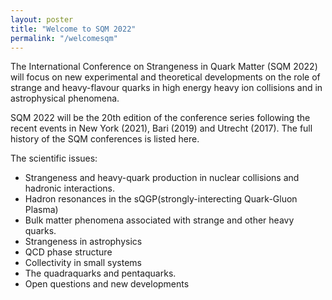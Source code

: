 ```yaml
---
layout: poster
title: "Welcome to SQM 2022"
permalink: "/welcomesqm"
---
```


The International Conference on Strangeness in Quark Matter (SQM 2022) will focus on new experimental and theoretical developments on the role of strange and heavy-flavour quarks in high energy heavy ion collisions and in astrophysical phenomena.

SQM 2022 will be the 20th edition of the conference series following the recent events in New York (2021), Bari (2019) and Utrecht (2017). The full history of the SQM conferences is listed here.

The scientific issues:

* Strangeness and heavy-quark production in nuclear collisions and hadronic interactions.
* Hadron resonances in the sQGP(strongly-interecting Quark-Gluon Plasma)
* Bulk matter phenomena associated with strange and other heavy quarks.
* Strangeness in astrophysics
* QCD phase structure
* Collectivity in small systems
* The quadraquarks and pentaquarks.
* Open questions and new developments


